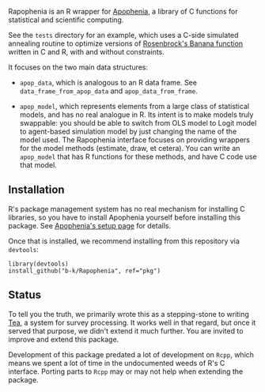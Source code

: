 Rapophenia is an R wrapper for [Apophenia](http://apophenia.info), a library of C functions for statistical and scientific computing.

See the ```tests``` directory for an example, which uses a C-side simulated annealing routine to optimize versions of [Rosenbrock's Banana function](ttp://en.wikipedia.org/wiki/Rosenbrock%27s_banana_function) written in C and R, with and without constraints.

It focuses on the two main data structures: 

* ```apop_data```, which is analogous to an R data frame. See ```data_frame_from_apop_data``` and ```apop_data_from_frame```.

* ```apop_model```, which represents elements from a large class of statistical models, and has no real analogue in R. Its intent is to make models truly swappable: you should be able to switch from OLS model to Logit model to agent-based simulation model by just changing the name of the model used. The Rapophenia interface focuses on providing wrappers for the model methods (estimate, draw, et cetera). You can write an ```apop_model``` that has R functions for these methods, and have C code use that model.

## Installation

R's package management system has no real mechanism for installing C libraries, so you have to install Apophenia yourself before installing this package. See [Apophenia's setup page](http://apophenia.info/setup.html) for details.

Once that is installed, we recommend installing from this repository via ```devtools```:

```
library(devtools)
install_github("b-k/Rapophenia", ref="pkg")
```

## Status

To tell you the truth, we primarily wrote this as a stepping-stone to writing [Tea](https://github.com/rodri363/tea), a system for survey processing. It works well in that regard, but once it served that purpose, we didn't extend it much further. You are invited to improve and extend this package.

Development of this package predated a lot of development on ```Rcpp```, which means we spent a lot of time  in the undocumented weeds of R's C interface. Porting parts to ```Rcpp``` may or may not help when extending the package.
